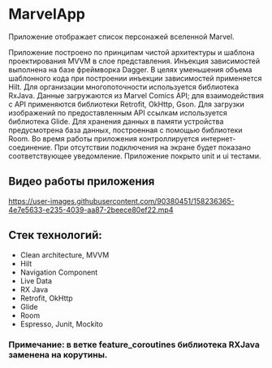 # MarvelApp
Приложение отображает список персонажей вселенной Marvel. 

Приложение построено по принципам чистой архитектуры и шаблона проектирования MVVM в слое представления. 
Инъекция зависимостей выполнена на базе фреймворка Dagger.
В целях уменьшения объема шаблонного кода при построении инъекции зависимостей применяется Hilt.
Для организации многопоточности используется библиотека RxJava.
Данные загружаются из Marvel Comics API; для взаимодействия с API применяются библиотеки Retrofit, OkHttp, Gson.
Для загрузки изображений по предоставленным API ссылкам используется библиотека Glide.
Для хранения данных в памяти устройства предусмотрена база данных, построенная с помощью библиотеки Room.
Во время работы приложения контроллируется интернет-соединение. 
При отсутствии подключения на экране будет показано соответствующее уведомление.
Приложение покрыто unit и ui тестами.

## Видео работы приложения
https://user-images.githubusercontent.com/90380451/158236365-4e7e5633-e235-4039-aa87-2beece80ef22.mp4

## Стек технологий:
- Clean architecture, MVVM
- Hilt
- Navigation Component
- Live Data
- RX Java
- Retrofit, OkHttp
- Glide
- Room
- Espresso, Junit, Mockito


### Примечание: в ветке feature_coroutines библиотека RXJava заменена на корутины.
